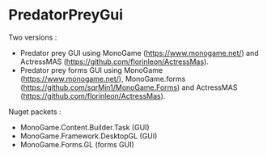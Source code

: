 # PredatorPreyGui
Two versions :
 - Predator prey GUI using MonoGame (https://www.monogame.net/) and ActressMAS (https://github.com/florinleon/ActressMas).
 - Predator prey forms GUI using MonoGame (https://www.monogame.net/), MonoGame.forms (https://github.com/sqrMin1/MonoGame.Forms) and ActressMAS (https://github.com/florinleon/ActressMas).

Nuget packets :
 - MonoGame.Content.Builder.Task (GUI)
 - MonoGame.Framework.DesktopGL (GUI)
 - MonoGame.Forms.GL (forms GUI)
